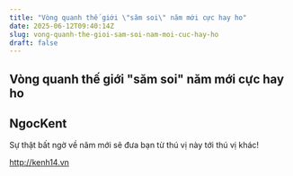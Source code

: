 ```yaml
---
title: "Vòng quanh thế giới \"săm soi\" năm mới cực hay ho"
date: 2025-06-12T09:40:14Z
slug: vong-quanh-the-gioi-sam-soi-nam-moi-cuc-hay-ho
draft: false
---
```


## Vòng quanh thế giới "săm soi" năm mới cực hay ho

## NgocKent

Sự thật bất ngờ về năm mới sẽ đưa bạn từ thú vị này tới thú vị khác!


























http://kenh14.vn

​​
